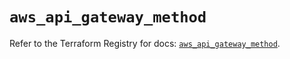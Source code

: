 # `aws_api_gateway_method`

Refer to the Terraform Registry for docs: [`aws_api_gateway_method`](https://registry.terraform.io/providers/hashicorp/aws/5.81.0/docs/resources/api_gateway_method).
